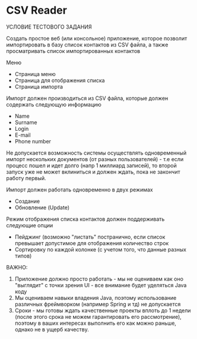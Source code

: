 # CSV Reader 

УСЛОВИЕ ТЕСТОВОГО ЗАДАНИЯ

Создать простое веб (или консольное) приложение, которое позволит импортировать в базу список контактов из CSV файла, а также просматривать список импортированных контактов

Меню
- Страница меню
- Страница для отображения списка
- Страница импорта

Импорт должен производиться из CSV файла, которые должен содержать следующую информацию
- Name
- Surname
- Login
- E-mail
- Phone number

Не допускается возможность системы осуществлять одновременный импорт нескольких документов (от разных пользователей) - т.е  если процесс пошел и идет долго (напр 1 миллиард записей), то второй запуск уже не может вклиниться и должен ждать, пока не закончит работу первый.

Импорт должен работать одновременно в двух режимах
- Создание
- Обновление (Update)

Режим отображения списка контактов должен поддерживать следующие опции
- Пейджинг (возможно "листать" постранично, если список превышает допустимое для отображения количество строк
- Сортировку по каждой колонке (с учетом того, что данные разных типов)

ВАЖНО: 
1. Приложение должно просто работать - мы не оцениваем как оно "выглядит" с точки зрения UI - все внимание будет уделяться Java коду
2. Мы оцениваем навыки владения Java, поэтому использование различных фреймворком (например Spring и тд) не допускается
3. Сроки - мы готовы ждать качественные проекты вплоть до 1 недели (после этого срока не можем гарантировать его рассмотрение), поэтому в ваших интересах выполнить его как можно раньше, однако не в ущерб качеству.

